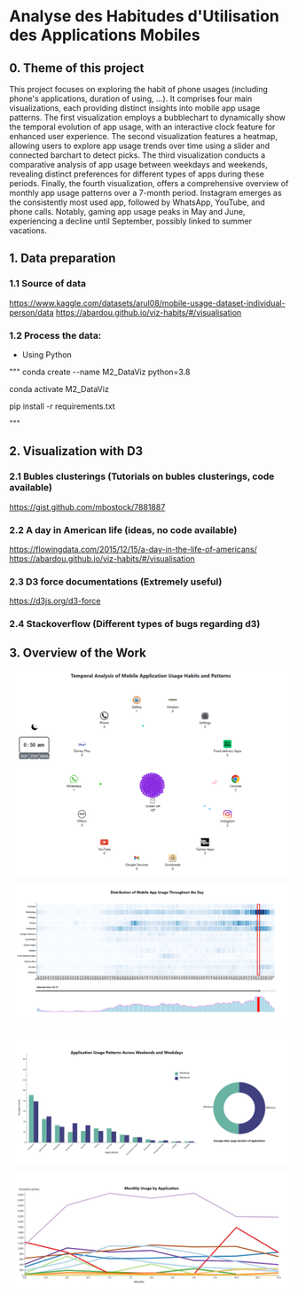 # Analyse des Habitudes d'Utilisation des Applications Mobiles

## 0. Theme of this project

This project focuses on exploring the habit of phone usages (including phone's applications, duration of using, ...). It comprises four main visualizations, each providing distinct insights into mobile app usage patterns. The first visualization employs a bubblechart to dynamically show the temporal evolution of app usage, with an interactive clock feature for enhanced user experience. The second visualization features a heatmap, allowing users to explore app usage trends over time using a slider and connected barchart to detect picks. The third visualization conducts a comparative analysis of app usage between weekdays and weekends, revealing distinct preferences for different types of apps during these periods. Finally, the fourth visualization,  offers a comprehensive overview of monthly app usage patterns over a 7-month period. Instagram emerges as the consistently most used app, followed by WhatsApp, YouTube, and phone calls. Notably, gaming app usage peaks in May and June, experiencing a decline until September, possibly linked to summer vacations. 

## 1. Data preparation

### 1.1 Source of data
https://www.kaggle.com/datasets/arul08/mobile-usage-dataset-individual-person/data
https://abardou.github.io/viz-habits/#/visualisation 

### 1.2 Process the data:
- Using Python 

"""
conda create --name M2_DataViz python=3.8

conda activate M2_DataViz

pip install -r requirements.txt

"""
## 2. Visualization with D3

### 2.1 Bubles clusterings (Tutorials on bubles clusterings, code available)

https://gist.github.com/mbostock/7881887

### 2.2 A day in American life (ideas, no code available)

https://flowingdata.com/2015/12/15/a-day-in-the-life-of-americans/
https://abardou.github.io/viz-habits/#/visualisation


### 2.3 D3 force documentations (Extremely useful)

https://d3js.org/d3-force


### 2.4 Stackoverflow (Different types of bugs regarding d3)

## 3. Overview of the Work

![Bubble Chart for Temporal Analysis of Mobile Application Usage Habits and Patterns](image/bubbleChart.png)

![Heat Map for the Distribution of Mobile App Usage Throughout the Day](image/heatmap.png)

![Bar and Pie Chart for Application Usage Patterns Across Weekends and Weekdays](image/barChart.png)

![Line Chart for Monthly Usage by Application](image/lineChart.png)




